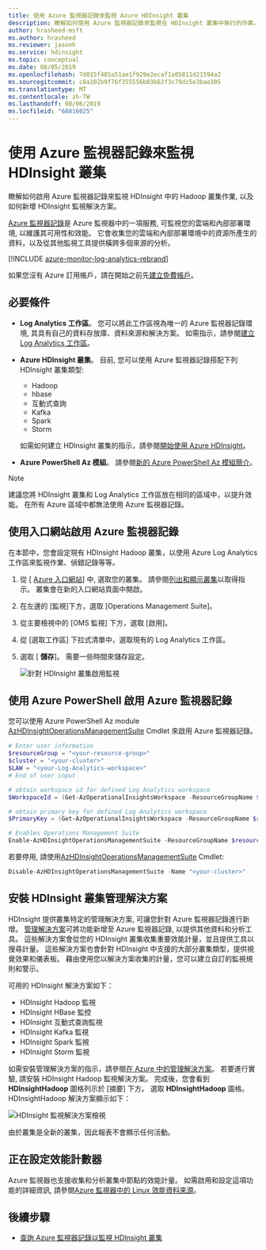 ```yaml
---
title: 使用 Azure 監視器記錄來監視 Azure HDInsight 叢集
description: 瞭解如何使用 Azure 監視器記錄來監視在 HDInsight 叢集中執行的作業。
author: hrasheed-msft
ms.author: hrasheed
ms.reviewer: jasonh
ms.service: hdinsight
ms.topic: conceptual
ms.date: 08/05/2019
ms.openlocfilehash: 7d015f485a51ae1f929e2ecaf1a05811d21594a2
ms.sourcegitcommit: c8a102b9f76f355556b03b62f3c79dc5e3bae305
ms.translationtype: MT
ms.contentlocale: zh-TW
ms.lasthandoff: 08/06/2019
ms.locfileid: "68816025"
---
```

# <a name="use-azure-monitor-logs-to-monitor-hdinsight-clusters"></a>使用 Azure 監視器記錄來監視 HDInsight 叢集

瞭解如何啟用 Azure 監視器記錄來監視 HDInsight 中的 Hadoop 叢集作業, 以及如何新增 HDInsight 監視解決方案。

[Azure 監視器記錄](../log-analytics/log-analytics-overview.md)是 Azure 監視器中的一項服務, 可監視您的雲端和內部部署環境, 以維護其可用性和效能。 它會收集您的雲端和內部部署環境中的資源所產生的資料，以及從其他監視工具提供橫跨多個來源的分析。

[!INCLUDE [azure-monitor-log-analytics-rebrand](../../includes/azure-monitor-log-analytics-rebrand.md)]

如果您沒有 Azure 訂用帳戶，請在開始之前先[建立免費帳戶](https://azure.microsoft.com/free/)。

## <a name="prerequisites"></a>必要條件

* **Log Analytics 工作區**。 您可以將此工作區視為唯一的 Azure 監視器記錄環境, 其具有自己的資料存放庫、資料來源和解決方案。 如需指示，請參閱[建立 Log Analytics 工作區](../azure-monitor/learn/quick-collect-azurevm.md#create-a-workspace)。

* **Azure HDInsight 叢集**。 目前, 您可以使用 Azure 監視器記錄搭配下列 HDInsight 叢集類型:

  * Hadoop
  * hbase
  * 互動式查詢
  * Kafka
  * Spark
  * Storm

  如需如何建立 HDInsight 叢集的指示，請參閱[開始使用 Azure HDInsight](hadoop/apache-hadoop-linux-tutorial-get-started.md)。  

* **Azure PowerShell Az 模組**。  請參閱[新的 Azure PowerShell Az 模組簡介](https://docs.microsoft.com/powershell/azure/new-azureps-module-az)。

> [!NOTE]  
> 建議您將 HDInsight 叢集和 Log Analytics 工作區放在相同的區域中，以提升效能。 在所有 Azure 區域中都無法使用 Azure 監視器記錄。

## <a name="enable-azure-monitor-logs-by-using-the-portal"></a>使用入口網站啟用 Azure 監視器記錄

在本節中，您會設定現有 HDInsight Hadoop 叢集，以使用 Azure Log Analytics 工作區來監視作業、偵錯記錄等等。

1. 從 [ [Azure 入口網站](https://portal.azure.com/)] 中, 選取您的叢集。  請參閱[列出和顯示叢集](./hdinsight-administer-use-portal-linux.md#showClusters)以取得指示。 叢集會在新的入口網站頁面中開啟。

1. 在左邊的 [監視]下方，選取 [Operations Management Suite]。

1. 從主要檢視中的 [OMS 監視] 下方，選取 [啟用]。

1. 從 [選取工作區] 下拉式清單中，選取現有的 Log Analytics 工作區。

1. 選取 [ **儲存**]。  需要一些時間來儲存設定。

    ![針對 HDInsight 叢集啟用監視](./media/hdinsight-hadoop-oms-log-analytics-tutorial/hdinsight-enable-monitoring.png "針對 HDInsight 叢集啟用監視")

## <a name="enable-azure-monitor-logs-by-using-azure-powershell"></a>使用 Azure PowerShell 啟用 Azure 監視器記錄

您可以使用 Azure PowerShell Az module [AzHDInsightOperationsManagementSuite](https://docs.microsoft.com/powershell/module/az.hdinsight/enable-azhdinsightoperationsmanagementsuite) Cmdlet 來啟用 Azure 監視器記錄。

```powershell
# Enter user information
$resourceGroup = "<your-resource-group>"
$cluster = "<your-cluster>"
$LAW = "<your-Log-Analytics-workspace>"
# End of user input

# obtain workspace id for defined Log Analytics workspace
$WorkspaceId = (Get-AzOperationalInsightsWorkspace -ResourceGroupName $resourceGroup -Name $LAW).CustomerId

# obtain primary key for defined Log Analytics workspace
$PrimaryKey = (Get-AzOperationalInsightsWorkspace -ResourceGroupName $resourceGroup -Name $LAW | Get-AzOperationalInsightsWorkspaceSharedKeys).PrimarySharedKey

# Enables Operations Management Suite
Enable-AzHDInsightOperationsManagementSuite -ResourceGroupName $resourceGroup -Name $cluster -WorkspaceId $WorkspaceId -PrimaryKey $PrimaryKey
```

若要停用, 請使用[AzHDInsightOperationsManagementSuite](https://docs.microsoft.com/powershell/module/az.hdinsight/disable-azhdinsightoperationsmanagementsuite) Cmdlet:

```powershell
Disable-AzHDInsightOperationsManagementSuite -Name "<your-cluster>"
```

## <a name="install-hdinsight-cluster-management-solutions"></a>安裝 HDInsight 叢集管理解決方案

HDInsight 提供叢集特定的管理解決方案, 可讓您針對 Azure 監視器記錄進行新增。 [管理解決方案](../log-analytics/log-analytics-add-solutions.md)可將功能新增至 Azure 監視器記錄, 以提供其他資料和分析工具。 這些解決方案會從您的 HDInsight 叢集收集重要效能計量，並且提供工具以搜尋計量。 這些解決方案也會針對 HDInsight 中支援的大部分叢集類型，提供視覺效果和儀表板。 藉由使用您以解決方案收集的計量，您可以建立自訂的監視規則和警示。

可用的 HDInsight 解決方案如下：

* HDInsight Hadoop 監視
* HDInsight HBase 監控
* HDInsight 互動式查詢監視
* HDInsight Kafka 監視
* HDInsight Spark 監視
* HDInsight Storm 監視

如需安裝管理解決方案的指示，請參閱[在 Azure 中的管理解決方案](../azure-monitor/insights/solutions.md#install-a-monitoring-solution)。 若要進行實驗, 請安裝 HDInsight Hadoop 監視解決方案。 完成後，您會看到 **HDInsightHadoop** 圖格列示於 [摘要] 下方。 選取 **HDInsightHadoop** 圖格。 HDInsightHadoop 解決方案顯示如下：

![HDInsight 監視解決方案檢視](media/hdinsight-hadoop-oms-log-analytics-tutorial/hdinsight-oms-hdinsight-hadoop-monitoring-solution.png)

由於叢集是全新的叢集，因此報表不會顯示任何活動。

## <a name="configuring-performance-counters"></a>正在設定效能計數器

Azure 監視器也支援收集和分析叢集中節點的效能計量。 如需啟用和設定這項功能的詳細資訊, 請參閱[Azure 監視器中的 Linux 效能資料來源](https://docs.microsoft.com/azure/azure-monitor/platform/data-sources-performance-counters#linux-performance-counters)。

## <a name="next-steps"></a>後續步驟

* [查詢 Azure 監視器記錄以監視 HDInsight 叢集](hdinsight-hadoop-oms-log-analytics-use-queries.md)
